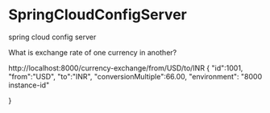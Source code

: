 # SpringCloudConfigServer
spring cloud config server

What is exchange rate of one currency in another?
  
http://localhost:8000/currency-exchange/from/USD/to/INR
{
"id":1001,
"from":"USD",
"to":"INR",
"conversionMultiple":66.00,
"environment": "8000 instance-id" 

}
